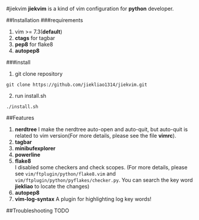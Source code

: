 #jiekvim
**jiekvim** is a kind of vim configuration for **python** developer.

##Installation
###requirements
1. vim >= 7.3(**default**)
2. **ctags** for tagbar
3. **pep8** for flake8
4. **autopep8**  

###install
1. git clone repository

```
git clone https://github.com/jiekliao1314/jiekvim.git
```  

2. run install.sh

```
./install.sh
```

##Features
1. **nerdtree**
  I make the nerdtree auto-open and auto-quit, but auto-quit is related to vim version(For more details, please see the file **vimrc**).
2. **tagbar**
3. **minibufexplorer**
4. **powerline**
5.  **flake8**  
  I disabled some checkers and check scopes. 
    (For more details, please see `vim/ftplugin/python/flake8.vim` and `vim/ftplugin/python/pyflakes/checker.py`. You can search the key word **jiekliao** to locate the changes)
6. **autopep8**
7.  **vim-log-syntax**
  A plugin for highlighting log key words!

##Troubleshooting
TODO

